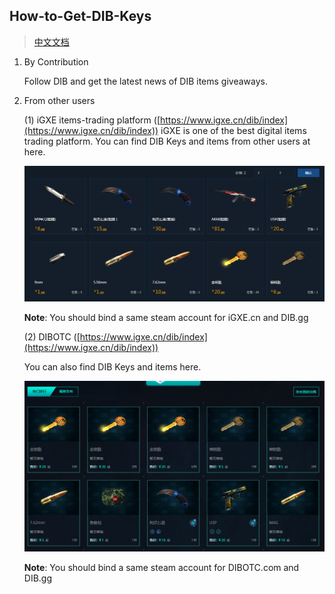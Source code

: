## How-to-Get-DIB-Keys

> [中文文档](./README_ZH)

1. By Contribution

   Follow DIB and get the latest news of DIB items giveaways.

2. From other users

   (1) iGXE items-trading platform ([https://www.igxe.cn/dib/index](https://www.igxe.cn/dib/index)) iGXE is one of the best digital items trading platform. You can find DIB Keys and items from other users at here.

   ![1.png](./images/1.png)

   **Note**: You should bind a same steam account for iGXE.cn and DIB.gg

   (2) DIBOTC ([https://www.igxe.cn/dib/index](https://www.igxe.cn/dib/index))

   You can also find DIB Keys and items here.

   ![2.png](./images/2.png)

   **Note**: You should bind a same steam account for DIBOTC.com and DIB.gg
